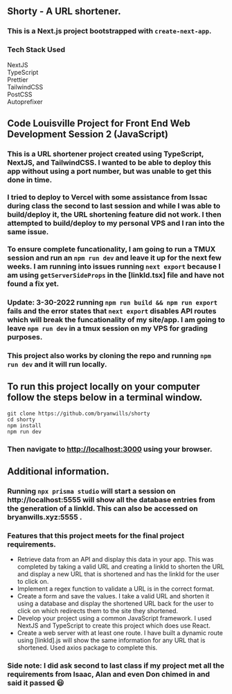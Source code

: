 ## Shorty - A URL shortener.

### This is a Next.js project bootstrapped with `create-next-app`.


### Tech Stack Used
NextJS<br/>
TypeScript<br/>
Prettier<br/>
TailwindCSS<br/>
PostCSS<br/>
Autoprefixer<br/>

## Code Louisville Project for Front End Web Development Session 2 (JavaScript)

### This is a URL shortener project created using TypeScript, NextJS, and TailwindCSS. I wanted to be able to deploy this app without using a port number, but was unable to get this done in time. <br/><br/> I tried to deploy to Vercel with some assistance from Issac during class the second to last session and while I was able to build/deploy it, the URL shortening feature did not work. I then attempted to build/deploy to my personal VPS and I ran into the same issue. <br/><br/>To ensure complete funcationality, I am going to run a TMUX session and run an `npm run dev` and leave it up for the next few weeks. I am running into issues running `next export` because I am using `getServerSideProps` in the [linkId.tsx] file and have not found a fix yet.

### Update: 3-30-2022 running `npm run build && npm run export` fails and the error states that  `next export` disables API routes which will break the funcationality of my site/app. I am going to leave `npm run dev` in a tmux session on my VPS for grading purposes.

### This project also works by cloning the repo and running `npm run dev` and it will run locally.

## To run this project locally on your computer follow the steps below in a terminal window.

```
git clone https://github.com/bryanwills/shorty
cd shorty
npm install
npm run dev
```

### Then navigate to [http://localhost:3000](http://localhost:3000) using your browser.

## Additional information.
### Running `npx prisma studio` will start a session on http://localhost:5555 will show all the database entries from the generation of a linkId. This can also be accessed on bryanwills.xyz:5555 .

### Features that this project meets for the final project requirements.

* Retrieve data from an API and display this data in your app. This was completed by taking a valid URL and creating a linkId to shorten the URL and display a new URL that is shortened and has the linkId for the user to click on.
* Implement a regex function  to validate a URL is in the correct format.
* Create a form and save the values. I take a valid URL and shorten it using a database and display the shortened URL back for the user to click on which redirects them to the site they shortened.
* Develop your project using a common JavaScript framework. I used NextJS and TypeScript to create this project which does use React.
* Create a web server with at least one route. I have built a dynamic route using [linkId].js will show the same information for any URL that is shortened. Used axios package to complete this.

### Side note: I did ask second to last class if my project met all the requirements from Isaac, Alan and even Don chimed in and said it passed :smiley:
